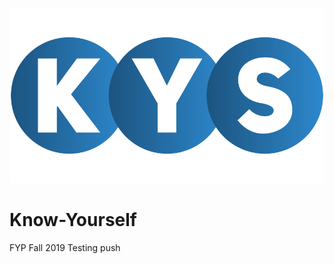 ![alt text](https://raw.githubusercontent.com/fcsiba/Know-Yourself/master/client/src/media/Logo.png)

# Know-Yourself
FYP Fall 2019
 Testing push